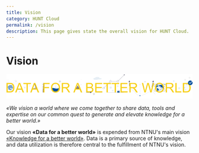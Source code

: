 ```yaml
---
title: Vision
category: HUNT Cloud
permalink: /vision
description: This page gives state the overall vision for HUNT Cloud.
---
```


# Vision

![HUNT Cloud](./images/data_for_a_better_world_1200.png)

*«We vision a world where we come together to share data, tools and expertise on our common quest to generate and elevate knowledge for a better world.»*

Our vision **«Data for a better world»** is expended from NTNU's main vision [«Knowledge for a better world»](https://www.ntnu.edu/vision-values-social-mission-key-challenges-and-main-objectives). Data is a primary source of knowledge, and data utilization is therefore central to the fulfillment of NTNU's vision.
